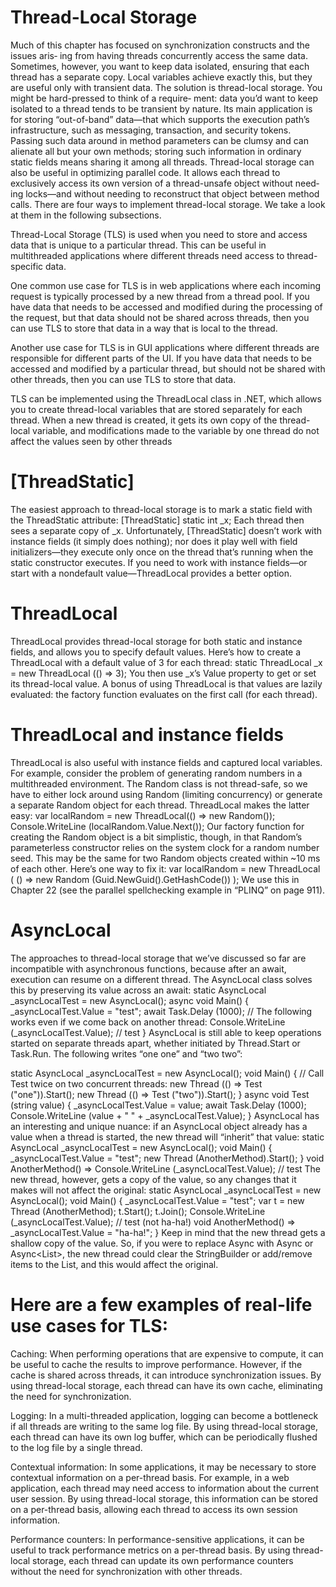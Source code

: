 # Thread-Local Storage
Much of this chapter has focused on synchronization constructs and the issues aris‐ ing from having threads concurrently access the same data. Sometimes, however, you want to keep data isolated, ensuring that each thread has a separate copy. Local variables achieve exactly this, but they are useful only with transient data.
The solution is thread-local storage. You might be hard-pressed to think of a require‐ ment: data you’d want to keep isolated to a thread tends to be transient by nature. Its main application is for storing “out-of-band” data—that which supports the execution path’s infrastructure, such as messaging, transaction, and security tokens. Passing such data around in method parameters can be clumsy and can alienate all but your own methods; storing such information in ordinary static fields means sharing it among all threads.
Thread-local storage can also be useful in optimizing parallel code. It allows each thread to exclusively access its own version of a thread-unsafe object without need‐ ing locks—and without needing to reconstruct that object between method calls.
There are four ways to implement thread-local storage. We take a look at them in the following subsections.

Thread-Local Storage (TLS) is used when you need to store and access data that is unique to a particular thread. This can be useful in multithreaded applications where different threads need access to thread-specific data.

One common use case for TLS is in web applications where each incoming request is typically processed by a new thread from a thread pool. If you have data that needs to be accessed and modified during the processing of the request, but that data should not be shared across threads, then you can use TLS to store that data in a way that is local to the thread.

Another use case for TLS is in GUI applications where different threads are responsible for different parts of the UI. If you have data that needs to be accessed and modified by a particular thread, but should not be shared with other threads, then you can use TLS to store that data.

TLS can be implemented using the ThreadLocal<T> class in .NET, which allows you to create thread-local variables that are stored separately for each thread. When a new thread is created, it gets its own copy of the thread-local variable, and modifications made to the variable by one thread do not affect the values seen by other threads

# [ThreadStatic]
The easiest approach to thread-local storage is to mark a static field with the ThreadStatic attribute:
[ThreadStatic] static int _x;
Each thread then sees a separate copy of _x.
Unfortunately, [ThreadStatic] doesn’t work with instance fields (it simply does nothing); nor does it play well with field initializers—they execute only once on the thread that’s running when the static constructor executes. If you need to work with instance fields—or start with a nondefault value—ThreadLocal<T> provides a better option.

# ThreadLocal<T>
ThreadLocal<T> provides thread-local storage for both static and instance fields, and allows you to specify default values.
Here’s how to create a ThreadLocal<int> with a default value of 3 for each thread: static ThreadLocal<int> _x = new ThreadLocal<int> (() => 3);
You then use _x’s Value property to get or set its thread-local value. A bonus of using ThreadLocal is that values are lazily evaluated: the factory function evaluates on the first call (for each thread).

# ThreadLocal<T> and instance fields
ThreadLocal<T> is also useful with instance fields and captured local variables. For example, consider the problem of generating random numbers in a multithreaded environment. The Random class is not thread-safe, so we have to either lock around using Random (limiting concurrency) or generate a separate Random object for each thread. ThreadLocal<T> makes the latter easy:
var localRandom = new ThreadLocal<Random>(() => new Random()); Console.WriteLine (localRandom.Value.Next());
Our factory function for creating the Random object is a bit simplistic, though, in that Random’s parameterless constructor relies on the system clock for a random number seed. This may be the same for two Random objects created within ~10 ms of each other. Here’s one way to fix it:
    var localRandom = new ThreadLocal<Random>
     ( () => new Random (Guid.NewGuid().GetHashCode()) );
We use this in Chapter 22 (see the parallel spellchecking example in “PLINQ” on page 911).

# AsyncLocal<T>
The approaches to thread-local storage that we’ve discussed so far are incompatible with asynchronous functions, because after an await, execution can resume on a different thread. The AsyncLocal<T> class solves this by preserving its value across an await:
static AsyncLocal<string> _asyncLocalTest = new AsyncLocal<string>();
    async void Main()
    {
_asyncLocalTest.Value = "test";
await Task.Delay (1000);
// The following works even if we come back on another thread: Console.WriteLine (_asyncLocalTest.Value); // test
}
AsyncLocal<T> is still able to keep operations started on separate threads apart, whether initiated by Thread.Start or Task.Run. The following writes “one one” and “two two”:

static AsyncLocal<string> _asyncLocalTest = new AsyncLocal<string>();
void Main() {
      // Call Test twice on two concurrent threads:
      new Thread (() => Test ("one")).Start();
      new Thread (() => Test ("two")).Start();
}
    async void Test (string value)
    {
      _asyncLocalTest.Value = value;
      await Task.Delay (1000);
      Console.WriteLine (value + " " + _asyncLocalTest.Value);
}
AsyncLocal<T> has an interesting and unique nuance: if an AsyncLocal<T> object
already has a value when a thread is started, the new thread will “inherit” that value:
    static AsyncLocal<string> _asyncLocalTest = new AsyncLocal<string>();
void Main() {
_asyncLocalTest.Value = "test";
      new Thread (AnotherMethod).Start();
    }
void AnotherMethod() => Console.WriteLine (_asyncLocalTest.Value); // test The new thread, however, gets a copy of the value, so any changes that it makes will
not affect the original:
    static AsyncLocal<string> _asyncLocalTest = new AsyncLocal<string>();
void Main() {
_asyncLocalTest.Value = "test";
var t = new Thread (AnotherMethod); t.Start(); t.Join();
Console.WriteLine (_asyncLocalTest.Value);
// test (not ha-ha!) void AnotherMethod() => _asyncLocalTest.Value = "ha-ha!";
}
Keep in mind that the new thread gets a shallow copy of the value. So, if you were to replace Async<string> with Async<StringBuilder> or Async<List<string>>, the new thread could clear the StringBuilder or add/remove items to the List<string>, and this would affect the original.

# Here are a few examples of real-life use cases for TLS:

Caching: When performing operations that are expensive to compute, it can be useful to cache the results to improve performance. However, if the cache is shared across threads, it can introduce synchronization issues. By using thread-local storage, each thread can have its own cache, eliminating the need for synchronization.

Logging: In a multi-threaded application, logging can become a bottleneck if all threads are writing to the same log file. By using thread-local storage, each thread can have its own log buffer, which can be periodically flushed to the log file by a single thread.

Contextual information: In some applications, it may be necessary to store contextual information on a per-thread basis. For example, in a web application, each thread may need access to information about the current user session. By using thread-local storage, this information can be stored on a per-thread basis, allowing each thread to access its own session information.

Performance counters: In performance-sensitive applications, it can be useful to track performance metrics on a per-thread basis. By using thread-local storage, each thread can update its own performance counters without the need for synchronization with other threads.